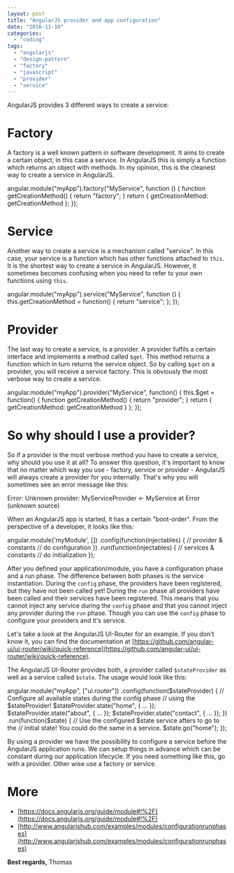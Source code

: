 ```yaml
---
layout: post
title: "AngularJS provider and app configuration"
date: "2016-11-10"
categories: 
  - "coding"
tags: 
  - "angularjs"
  - "design-pattern"
  - "factory"
  - "javascript"
  - "provider"
  - "service"
---
```


AngularJS provides 3 different ways to create a service:

# Factory

A factory is a well known pattern in software development. It aims to create a certain object, in this case a service. In AngularJS this is simply a function which returns an object with methods. In my opinion, this is the cleanest way to create a service in AngularJS.

angular.module("myApp").factory("MyService", function () {
    function getCreationMethod() {
        return "factory";
    }
    return {
        getCreationMethod: getCreationMethod
    };
});

# Service

Another way to create a service is a mechanism called "service". In this case, your service is a function which has other functions attached to `this`. It is the shortest way to create a service in AngularJS. However, it sometimes becomes confusing when you need to refer to your own functions using `this`.

angular.module("myApp").service("MyService", function () {
    this.getCreationMethod = function() {
        return "service";
    };
});

# Provider

The last way to create a service, is a provider. A provider fulfils a certain interface and implements a method called `$get`. This method returns a function which in turn returns the service object. So by calling `$get` on a provider, you will receive a service factory. This is obviously the most verbose way to create a service.

angular.module("myApp").provider("MyService", function() {
    this.$get = function() {
        function getCreationMethod() {
            return "provider";
        }
        return {
            getCreationMethod: getCreationMethod
        }
    };
});

# So why should I use a provider?

So if a provider is the most verbose method you have to create a service, why should you use it at all? To answer this question, it's important to know that no matter which way you use - factory, service or provider - AngularJS will always create a provider for you internally. That's why you will sometimes see an error message like this:

Error: Unknown provider: MyServiceProvider <- MyService
    at Error (unknown source)

When an AngularJS app is started, it has a certain "boot-order". From the perspective of a developer, it looks like this:

angular.module('myModule', \[\])
       .config(function(injectables) { // provider & constants
           // do configuration
       })
       .run(function(injectables) { // services & constants
           // do initialization
       });

After you defined your application/module, you have a configuration phase and a run phase. The difference between both phases is the service instantiation. During the `config` phase, the providers have been registered, but they have not been called yet! During the `run` phase all providers have been called and their services have been registered. This means that you cannot inject any service during the `config` phase and that you cannot inject any provider during the `run` phase. Though you can use the `config` phase to configure your providers and it's service.

Let's take a look at the AngularJS UI-Router for an example. If you don't know it, you can find the documentation at [https://github.com/angular-ui/ui-router/wiki/quick-reference](https://github.com/angular-ui/ui-router/wiki/quick-reference).

The AngularJS UI-Router provides both, a provider called `$stateProvider` as well as a service called `$state`. The usage would look like this:

angular.module("myApp", \["ui.router"\])
       .config(function($stateProvider) {
           // Configure all available states during the config phase  
           // using the $stateProvider!
           $stateProvider.state("home", { ... });
           $stateProvider.state("about", { ... });
           $stateProvider.state("contact", { ... });
       })
       .run(function($state) {
           // Use the configured $state service afters to go to the 
           // initial state! You could do the same in a service.
           $state.go("home");
       });

By using a provider we have the possibility to configure a service before the AngularJS application runs. We can setup things in advance which can be constant during our application lifecycle. If you need something like this, go with a provider. Other wise use a factory or service.

# More

- [https://docs.angularjs.org/guide/module#!%2F](https://docs.angularjs.org/guide/module#!%2F)
- [http://www.angularjshub.com/examples/modules/configurationrunphases](http://www.angularjshub.com/examples/modules/configurationrunphases)

**Best regards,** Thomas
